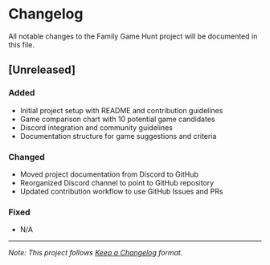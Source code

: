# Changelog

All notable changes to the Family Game Hunt project will be documented in this file.

## [Unreleased]

### Added
- Initial project setup with README and contribution guidelines
- Game comparison chart with 10 potential game candidates
- Discord integration and community guidelines
- Documentation structure for game suggestions and criteria

### Changed
- Moved project documentation from Discord to GitHub
- Reorganized Discord channel to point to GitHub repository
- Updated contribution workflow to use GitHub Issues and PRs

### Fixed
- N/A

---
*Note: This project follows [Keep a Changelog](https://keepachangelog.com/en/1.0.0/) format.*
